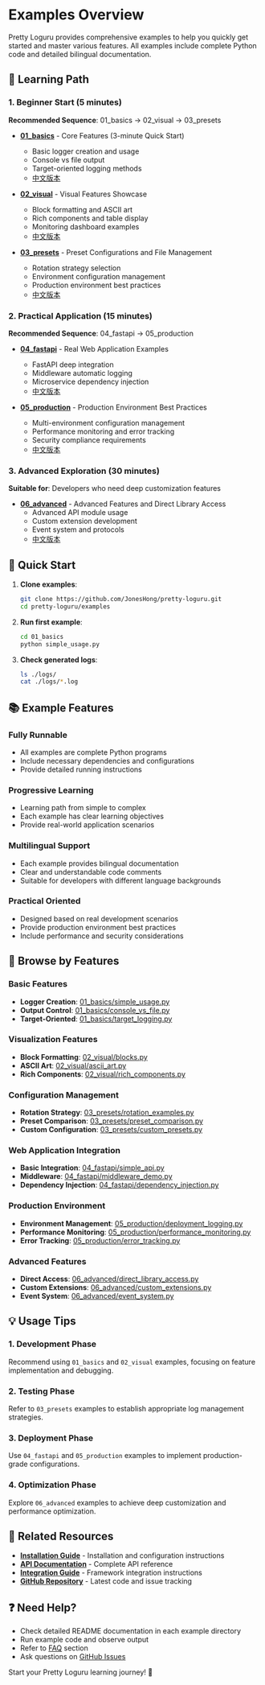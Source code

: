# Examples Overview

Pretty Loguru provides comprehensive examples to help you quickly get started and master various features. All examples include complete Python code and detailed bilingual documentation.

## 🎯 Learning Path

### 1. Beginner Start (5 minutes)
**Recommended Sequence**: 01_basics → 02_visual → 03_presets

- **[01_basics](../../../examples/01_basics/README.en.md)** - Core Features (3-minute Quick Start)
  - Basic logger creation and usage
  - Console vs file output
  - Target-oriented logging methods
  - [中文版本](../../../examples/01_basics/README.md)

- **[02_visual](../../../examples/02_visual/README.en.md)** - Visual Features Showcase
  - Block formatting and ASCII art
  - Rich components and table display
  - Monitoring dashboard examples
  - [中文版本](../../../examples/02_visual/README.md)

- **[03_presets](../../../examples/03_presets/README.en.md)** - Preset Configurations and File Management
  - Rotation strategy selection
  - Environment configuration management
  - Production environment best practices
  - [中文版本](../../../examples/03_presets/README.md)

### 2. Practical Application (15 minutes)
**Recommended Sequence**: 04_fastapi → 05_production

- **[04_fastapi](../../../examples/04_fastapi/README.en.md)** - Real Web Application Examples
  - FastAPI deep integration
  - Middleware automatic logging
  - Microservice dependency injection
  - [中文版本](../../../examples/04_fastapi/README.md)

- **[05_production](../../../examples/05_production/README.en.md)** - Production Environment Best Practices
  - Multi-environment configuration management
  - Performance monitoring and error tracking
  - Security compliance requirements
  - [中文版本](../../../examples/05_production/README.md)

### 3. Advanced Exploration (30 minutes)
**Suitable for**: Developers who need deep customization features

- **[06_advanced](../../../examples/06_advanced/README.en.md)** - Advanced Features and Direct Library Access
  - Advanced API module usage
  - Custom extension development
  - Event system and protocols
  - [中文版本](../../../examples/06_advanced/README.md)

## 🚀 Quick Start

1. **Clone examples**:
   ```bash
   git clone https://github.com/JonesHong/pretty-loguru.git
   cd pretty-loguru/examples
   ```

2. **Run first example**:
   ```bash
   cd 01_basics
   python simple_usage.py
   ```

3. **Check generated logs**:
   ```bash
   ls ./logs/
   cat ./logs/*.log
   ```

## 📚 Example Features

### Fully Runnable
- All examples are complete Python programs
- Include necessary dependencies and configurations
- Provide detailed running instructions

### Progressive Learning
- Learning path from simple to complex
- Each example has clear learning objectives
- Provide real-world application scenarios

### Multilingual Support
- Each example provides bilingual documentation
- Clear and understandable code comments
- Suitable for developers with different language backgrounds

### Practical Oriented
- Designed based on real development scenarios
- Provide production environment best practices
- Include performance and security considerations

## 🎯 Browse by Features

### Basic Features
- **Logger Creation**: [01_basics/simple_usage.py](../../../examples/01_basics/simple_usage.py)
- **Output Control**: [01_basics/console_vs_file.py](../../../examples/01_basics/console_vs_file.py)
- **Target-Oriented**: [01_basics/target_logging.py](../../../examples/01_basics/target_logging.py)

### Visualization Features
- **Block Formatting**: [02_visual/blocks.py](../../../examples/02_visual/blocks.py)
- **ASCII Art**: [02_visual/ascii_art.py](../../../examples/02_visual/ascii_art.py)
- **Rich Components**: [02_visual/rich_components.py](../../../examples/02_visual/rich_components.py)

### Configuration Management
- **Rotation Strategy**: [03_presets/rotation_examples.py](../../../examples/03_presets/rotation_examples.py)
- **Preset Comparison**: [03_presets/preset_comparison.py](../../../examples/03_presets/preset_comparison.py)
- **Custom Configuration**: [03_presets/custom_presets.py](../../../examples/03_presets/custom_presets.py)

### Web Application Integration
- **Basic Integration**: [04_fastapi/simple_api.py](../../../examples/04_fastapi/simple_api.py)
- **Middleware**: [04_fastapi/middleware_demo.py](../../../examples/04_fastapi/middleware_demo.py)
- **Dependency Injection**: [04_fastapi/dependency_injection.py](../../../examples/04_fastapi/dependency_injection.py)

### Production Environment
- **Environment Management**: [05_production/deployment_logging.py](../../../examples/05_production/deployment_logging.py)
- **Performance Monitoring**: [05_production/performance_monitoring.py](../../../examples/05_production/performance_monitoring.py)
- **Error Tracking**: [05_production/error_tracking.py](../../../examples/05_production/error_tracking.py)

### Advanced Features
- **Direct Access**: [06_advanced/direct_library_access.py](../../../examples/06_advanced/direct_library_access.py)
- **Custom Extensions**: [06_advanced/custom_extensions.py](../../../examples/06_advanced/custom_extensions.py)
- **Event System**: [06_advanced/event_system.py](../../../examples/06_advanced/event_system.py)

## 💡 Usage Tips

### 1. Development Phase
Recommend using `01_basics` and `02_visual` examples, focusing on feature implementation and debugging.

### 2. Testing Phase
Refer to `03_presets` examples to establish appropriate log management strategies.

### 3. Deployment Phase
Use `04_fastapi` and `05_production` examples to implement production-grade configurations.

### 4. Optimization Phase
Explore `06_advanced` examples to achieve deep customization and performance optimization.

## 🔗 Related Resources

- **[Installation Guide](../guide/installation)** - Installation and configuration instructions
- **[API Documentation](../api/)** - Complete API reference
- **[Integration Guide](../integrations/)** - Framework integration instructions
- **[GitHub Repository](https://github.com/JonesHong/pretty-loguru)** - Latest code and issue tracking

## ❓ Need Help?

- Check detailed README documentation in each example directory
- Run example code and observe output
- Refer to [FAQ](../guide/faq) section
- Ask questions on [GitHub Issues](https://github.com/JonesHong/pretty-loguru/issues)

Start your Pretty Loguru learning journey! 🎉

